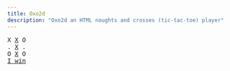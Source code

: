 ```yaml
---
title: Oxo2d 
description: "Oxo2d an HTML noughts and crosses (tic-tac-toe) player"
---
```


<pre class="oxo2d">
X <u>X</u> O
. <u>X</u> .
O <u>X</u> O
<a href="../">I win</a>
</pre>
